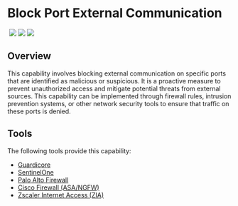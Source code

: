 # Block Port External Communication
&nbsp;![](https://img.shields.io/badge/ID-C3107-blue)&nbsp;![](https://img.shields.io/badge/Phase-Containment_%28P0003%29-blue)&nbsp;![](https://img.shields.io/badge/Category-Network-blue)
## Overview
This capability involves blocking external communication on specific ports that are identified as malicious or suspicious. It is a proactive measure to prevent unauthorized access and mitigate potential threats from external sources. This capability can be implemented through firewall rules, intrusion prevention systems, or other network security tools to ensure that traffic on these ports is denied.

## Tools
The following tools provide this capability:

- [Guardicore](../tool/guardicore/C3107.md)
- [SentinelOne](../tool/sentinelone/C3107.md)
- [Palo Alto Firewall](../tool/palo-alto-fw/C3107.md)
- [Cisco Firewall (ASA/NGFW)](../tool/cisco-fw/C3107.md)
- [Zscaler Internet Access (ZIA)](../tool/zscaler-zia/C3107.md)